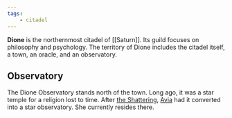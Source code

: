 ```yaml
---
tags:
	- citadel
---
```

**Dione** is the northernmost citadel of [[Saturn]]. Its guild focuses on philosophy and psychology. The territory of Dione includes the citadel itself, a town, an oracle, and an observatory.

## Observatory
The Dione Observatory stands north of the town. Long ago, it was a star temple for a religion lost to time. After [the Shattering](<../../The Shattering.md>), [Avia](../../Characters/Avia.md) had it converted into a star observatory. She currently resides there.